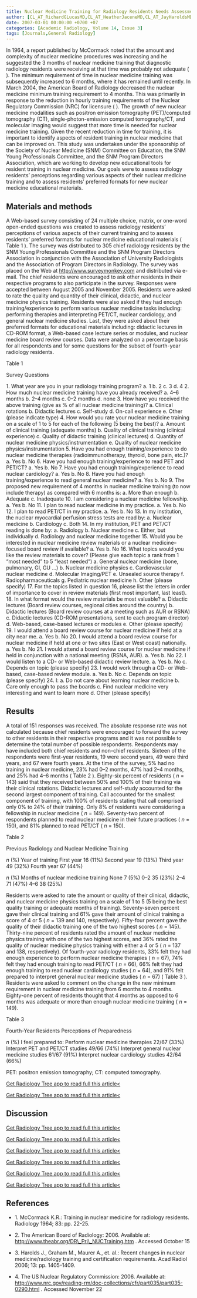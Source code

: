 ```yaml
---
title: Nuclear Medicine Training for Radiology Residents Needs Assessment Survey
author: [CL_AT_RichardGLucasMD,CL_AT_HeatherJaceneMD,CL_AT_JayHaroldsMD,CL_AT_LynnBarnesMEdBS,CL_AT_AlanMaurerMD]
date: 2007-03-01 00:00:00 +0700 +07
categories: [Academic Radiology, Volume 14, Issue 3]
tags: [Journals,General Radiology]
---
```

In 1964, a report published by McCormack noted that the amount and complexity of nuclear medicine procedures was increasing and he suggested the 3 months of nuclear medicine training that diagnostic radiology residents were receiving at that time was probably not adequate ( ). The minimum requirement of time in nuclear medicine training was subsequently increased to 6 months, where it has remained until recently. In March 2004, the American Board of Radiology decreased the nuclear medicine minimum training requirement to 4 months. This was primarily in response to the reduction in hourly training requirements of the Nuclear Regulatory Commission (NRC) for licensure ( ). The growth of new nuclear medicine modalities such as positron emission tomography (PET)/computed tomography (CT), single-photon-emission computed tomography/CT, and molecular imaging would suggest that more time is needed for nuclear medicine training. Given the recent reduction in time for training, it is important to identify aspects of resident training in nuclear medicine that can be improved on. This study was undertaken under the sponsorship of the Society of Nuclear Medicine (SNM) Committee on Education, the SNM Young Professionals Committee, and the SNM Program Directors Association, which are working to develop new educational tools for resident training in nuclear medicine. Our goals were to assess radiology residents’ perceptions regarding various aspects of their nuclear medicine training and to assess residents’ preferred formats for new nuclear medicine educational materials.

## Materials and methods

A Web-based survey consisting of 24 multiple choice, matrix, or one-word open-ended questions was created to assess radiology residents’ perceptions of various aspects of their current training and to assess residents’ preferred formats for nuclear medicine educational materials (  Table 1 ). The survey was distributed to 305 chief radiology residents by the SNM Young Professionals Committee and the SNM Program Directors Association in conjunction with the Association of University Radiologists and the Association of Program Directors in Radiology. The survey was placed on the Web at  http://www.surveymonkey.com and distributed via e-mail. The chief residents were encouraged to ask other residents in their respective programs to also participate in the survey. Responses were accepted between August 2005 and November 2005. Residents were asked to rate the quality and quantity of their clinical, didactic, and nuclear medicine physics training. Residents were also asked if they had enough training/experience to perform various nuclear medicine tasks including: performing therapies and interpreting PET/CT, nuclear cardiology, and general nuclear medicine studies. Last, they were asked about their preferred formats for educational materials including: didactic lectures in CD-ROM format, a Web-based case lecture series or modules, and nuclear medicine board review courses. Data were analyzed on a percentage basis for all respondents and for some questions for the subset of fourth-year radiology residents.

Table 1


Survey Questions


1\. What year are you in your radiology training program? a. 1 b. 2 c. 3 d. 4 2\. How much nuclear medicine training have you already received? a. 4–6 months b. 2–4 months c. 0–2 months d. none 3\. How have you received the above training (give as % of all nuclear medicine training)? a. Clinical rotations b. Didactic lectures c. Self-study d. On-call experience e. Other (please indicate type) 4\. How would you rate your nuclear medicine training on a scale of 1 to 5 for each of the following (5 being the best)? a. Amount of clinical training (adequate months) b. Quality of clinical training (clinical experience) c. Quality of didactic training (clinical lectures) d. Quantity of nuclear medicine physics/instrumentation e. Quality of nuclear medicine physics/instrumentation 5\. Have you had enough training/experience to do nuclear medicine therapies (radioimmunotherapy, thyroid, bone pain, etc.)? a. Yes b. No 6\. Have you had enough training/experience to read PET and PET/CT? a. Yes b. No 7\. Have you had enough training/experience to read nuclear cardiology? a. Yes b. No 8\. Have you had enough training/experience to read general nuclear medicine? a. Yes b. No 9\. The proposed new requirement of 4 months in nuclear medicine training (to now include therapy) as compared with 6 months is: a. More than enough b. Adequate c. Inadequate 10\. I am considering a nuclear medicine fellowship. a. Yes b. No 11\. I plan to read nuclear medicine in my practice. a. Yes b. No 12\. I plan to read PET/CT in my practice. a. Yes b. No 13\. In my institution, the nuclear myocardial perfusion stress tests are read by: a. Nuclear medicine b. Cardiology c. Both 14\. In my institution, PET and PET/CT reading is done by: a. Radiology b. Nuclear medicine c. Either, but individually d. Radiology and nuclear medicine together 15\. Would you be interested in nuclear medicine review materials or a nuclear medicine–focused board review if available? a. Yes b. No 16\. What topics would you like the review materials to cover? (Please give each topic a rank from 1 “most needed” to 5 “least needed”) a. General nuclear medicine (bone, pulmonary, GI, GU …) b. Nuclear medicine physics c. Cardiovascular nuclear medicine d. Molecular Imaging/PET e. Unsealed source therapy f. Radiopharmaceuticals g. Pediatric nuclear medicine h. Other (please specify) 17\. For the topics listed in question 16, please list the letters in order of importance to cover in review materials (first most important, last least). 18\. In what format would the review materials be most valuable? a. Didactic lectures (Board review courses, regional cities around the country) b. Didactic lectures (Board review courses at a meeting such as AUR or RSNA) c. Didactic lectures (CD-ROM presentations, sent to each program director) d. Web-based, case-based lectures or modules e. Other (please specify) 19\. I would attend a board review course for nuclear medicine if held at a city near me. a. Yes b. No 20\. I would attend a board review course for nuclear medicine if held at one or two sites (East or West coast) nationally. a. Yes b. No 21\. I would attend a board review course for nuclear medicine if held in conjunction with a national meeting (RSNA, AUR). a. Yes b. No 22\. I would listen to a CD- or Web-based didactic review lecture. a. Yes b. No c. Depends on topic (please specify) 23\. I would work through a CD- or Web-based, case-based review module. a. Yes b. No c. Depends on topic (please specify) 24\. I: a. Do not care about learning nuclear medicine b. Care only enough to pass the boards c. Find nuclear medicine very interesting and want to learn more d. Other (please specify)

## Results

A total of 151 responses was received. The absolute response rate was not calculated because chief residents were encouraged to forward the survey to other residents in their respective programs and it was not possible to determine the total number of possible respondents. Respondents may have included both chief residents and non–chief residents. Sixteen of the respondents were first-year residents, 19 were second years, 49 were third years, and 67 were fourth years. At the time of the survey, 5% had no training in nuclear medicine, 23% had 0–2 months, 47% had 2–4 months, and 25% had 4–6 months (  Table 2 ). Eighty-six percent of residents ( _n_ = 143) said that they received between 50% and 100% of their training via their clinical rotations. Didactic lectures and self-study accounted for the second largest component of training. Call accounted for the smallest component of training, with 100% of residents stating that call comprised only 0% to 24% of their training. Only 8% of residents were considering a fellowship in nuclear medicine ( _n_ = 149). Seventy-two percent of respondents planned to read nuclear medicine in their future practices ( _n_ = 150), and 81% planned to read PET/CT ( _n_ = 150).

Table 2


Previous Radiology and Nuclear Medicine Training


_n_ (%) Year of training First year 16 (11%) Second year 19 (13%) Third year 49 (32%) Fourth year 67 (44%)

_n_ (%) Months of nuclear medicine training None 7 (5%) 0–2 35 (23%) 2–4 71 (47%) 4–6 38 (25%)

Residents were asked to rate the amount or quality of their clinical, didactic, and nuclear medicine physics training on a scale of 1 to 5 (5 being the best quality training or adequate months of training). Seventy-seven percent gave their clinical training and 61% gave their amount of clinical training a score of 4 or 5 ( _n_ = 139 and 140, respectively). Fifty-four percent gave the quality of their didactic training one of the two highest scores ( _n_ = 145). Thirty-nine percent of residents rated the amount of nuclear medicine physics training with one of the two highest scores, and 36% rated the quality of nuclear medicine physics training with either a 4 or 5 ( _n_ = 137 and 138, respectively). Of fourth-year radiology residents, 33% felt they had enough experience to perform nuclear medicine therapies ( _n_ = 67), 74% felt they had enough training to read PET/CT ( _n_ = 66), 66% felt they had enough training to read nuclear cardiology studies ( _n_ = 64), and 91% felt prepared to interpret general nuclear medicine studies ( _n_ = 67) (  Table 3 ). Residents were asked to comment on the change in the new minimum requirement in nuclear medicine training from 6 months to 4 months. Eighty-one percent of residents thought that 4 months as opposed to 6 months was adequate or more than enough nuclear medicine training ( _n_ = 149).

Table 3


Fourth-Year Residents Perceptions of Preparedness


_n_ (%) I feel prepared to: Perform nuclear medicine therapies 22/67 (33%) Interpret PET and PET/CT studies 49/66 (74%) Interpret general nuclear medicine studies 61/67 (91%) Interpret nuclear cardiology studies 42/64 (66%)

PET: positron emission tomography; CT: computed tomography.


[Get Radiology Tree app to read full this article<](https://clinicalpub.com/app)

[Get Radiology Tree app to read full this article<](https://clinicalpub.com/app)

## Discussion

[Get Radiology Tree app to read full this article<](https://clinicalpub.com/app)

[Get Radiology Tree app to read full this article<](https://clinicalpub.com/app)

[Get Radiology Tree app to read full this article<](https://clinicalpub.com/app)

[Get Radiology Tree app to read full this article<](https://clinicalpub.com/app)

[Get Radiology Tree app to read full this article<](https://clinicalpub.com/app)

[Get Radiology Tree app to read full this article<](https://clinicalpub.com/app)

## References

- 1\. McCormack K.R.: Training in nuclear medicine for radiology residents. Radiology 1964; 83: pp. 22-25.


- 2\. The American Board of Radiology: 2006. Available at:  http://www.theabr.org/DR\_Pri\_NUCTraining.htm  . Accessed October 15


- 3\. Harolds J., Graham M., Maurer A., et. al.: Recent changes in nuclear medicine/radiology training and certification requirements. Acad Radiol 2006; 13: pp. 1405-1409.


- 4\. The US Nuclear Regulatory Commission: 2006. Available at:  http://www.nrc.gov/reading-rm/doc-collections/cfr/part035/part035-0290.html  . Accessed November 22